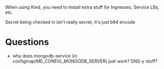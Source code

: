 When using Kind, you need to install extra stuff for Ingresses, Service LBs, etc.

Secret being checked in isn't really secret, it's just b64 encode


# Questions
- why does mongodb-service (in configmap/ME_CONFIG_MONGODB_SERVER) just work? DNS-y stuff?

